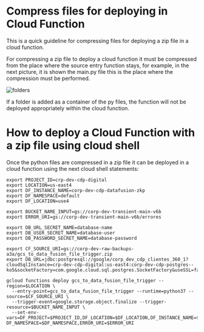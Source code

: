 # Compress files for deploying in Cloud Function
This is a quick guideline for compressing files for deploying a zip file in a cloud function.

For compressing a zip file to deploy a cloud function it must be compressed from the place where the source entry function stays, 
for example, in the next picture, it is shown the main.py file this is the place where the compression must be performed.

![folders](../images/compress-files.png)

If a folder is added as a container of the py files, the function will not be deployed appropriately within the cloud function.



# How to deploy a Cloud Function with a zip file using cloud shell

Once the python files are compressed in a zip file it can be deployed in a cloud function using the next cloud shell
statements:

```
export PROJECT_ID=crp-dev-cdp-digital
export LOCATION=us-east4
export DF_INSTANCE_NAME=corp-dev-cdp-datafusion-zkp
export DF_NAMESPACE=default
export DF_LOCATION=use4

export BUCKET_NAME_INPUT=gs://corp-dev-transient-main-v6b
export ERROR_URI=gs://corp-dev-transient-main-v6b/errores

export DB_URL_SECRET_NAME=database-name
export DB_USER_SECRET_NAME=database-user
export DB_PASSWORD_SECRET_NAME=database-password

export CF_SOURCE_URI=gs://corp-dev-raw-backups-a3a/gcs_to_data_fusion_file_trigger.zip
export DB_URL=jdbc:postgresql://google/corp_dev_cdp_clientes_360_1?cloudSqlInstance=crp-dev-cdp-digital:us-east4:corp-dev-cdp-postgres--ko5&socketFactory=com.google.cloud.sql.postgres.SocketFactory&useSSL=false

gcloud functions deploy gcs_to_data_fusion_file_trigger --region=$LOCATION \
  --entry-point=gcs_to_data_fusion_file_trigger --runtime=python37 --source=$CF_SOURCE_URI \
  --trigger-event=google.storage.object.finalize --trigger-resource=$BUCKET_NAME_INPUT \
  --set-env-vars=DF_PROJECT=$PROJECT_ID,DF_LOCATION=$DF_LOCATION,DF_INSTANCE_NAME=$DF_INSTANCE_NAME,\
DF_NAMESPACE=$DF_NAMESPACE,ERROR_URI=$ERROR_URI

```
